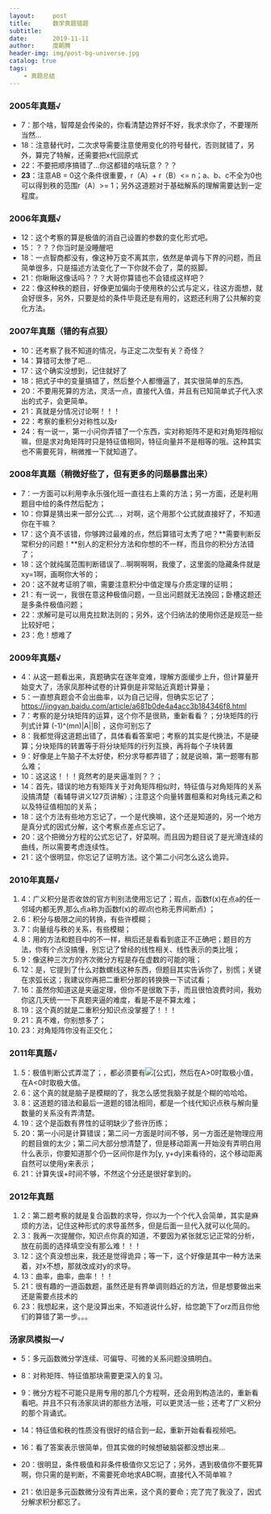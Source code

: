 ```yaml
---
layout:     post
title:      数学真题错题
subtitle:   
date:       2019-11-11
author:     度朝腾
header-img: img/post-bg-universe.jpg
catalog: true
tags:
    - 真题总结
---
```


### 2005年真题√

- 7：那个啥，智障是会传染的，你看清楚边界好不好，我求求你了，不要理所当然...
- 18：注意替代时，二次求导需要注意使用变化的符号替代，否则就错了，另外，算完了特解，还需要把x代回原式
- 22：不要把顺序搞错了...你这都错的啥玩意？？？
- **23**：注意AB = 0这个条件很重要，r（A）+ r（B）<= n；a、b、c不全为0也可以得到秩的范围r（A）>= 1；另外这道题对于基础解系的理解需要达到一定程度。

### 2006年真题√

- 12：这个考察的算是极值的消自己设置的参数的变化形式吧。
- 15：？？？你当时是没睡醒吧
- 18：一点智商都没有，像这种万变不离其宗，依然是单调与下界的问题，而且简单很多，只是描述方法变化了一下你就不会了，菜的抠脚。
- 21：你瞅瞅这像话吗？？？大哥你算错也不会错成这样吧？
- 22：像这种秩的题目，好像更加偏向于使用秩的公式与定义，往这方面想，就会好很多，另外，只要是给的条件毕竟还是有用的，这题还利用了公共解的变化方法。

### 2007年真题（错的有点狠）

- 10：还考察了我不知道的情况，与正定二次型有关？奇怪？
- 14：算错可太惨了吧...
- 17：这个确实没想到，记住就好了
- 18：把式子中的变量搞错了，然后整个人都懵逼了，其实很简单的东西。
- 20：不要用死算的方法，灵活一点，直接代入值，并且有已知简单式子代入求出的式子，会更简单。
- 21：真就是分情况讨论啊！！！
- 22：考察的重积分对称性以及r
- 24：有一说一，第一小问你弄错了一个东西，实对称矩阵不是和对角矩阵相似嘛，但是求对角矩阵时只是特征值相同，特征向量并不是相等的哦。这种其实也不需要死背，稍微推一下就知道了。

### 2008年真题（稍微好些了，但有更多的问题暴露出来）

- 7：一方面可以利用李永乐强化班一直往右上乘的方法；另一方面，还是利用题目中给的条件然后配方；
- 10：你算是猜出来一部分公式...，对啊，这个用那个公式就直接好了，不知道你在干嘛？
- 17：这个真不该错，你够跨过最难的点，然后算错可太秀了吧？**需要判断反常积分的问题！**别人的定积分方法和你想的不一样，而且你的积分方法错了；
- 18：这个就纯属范围判断错误了...啊啊啊啊，我傻了，这里面的隐藏条件就是xy=1啊，画啊你大爷的；
- 20：这不就考证明了嘛，需要注意积分中值定理与介质定理的证明；
- 21：有一说一，我很在意这种极值问题，一旦出问题就无法挽回；卧槽这题还是多条件极值问题；
- 22：求解可是可以用克拉默法则的；另外，这个归纳法的使用你还是规范一些比较好吧；
- 23：危！想难了

### 2009年真题√

- 4：从这一题看出来，真题确实在逐年变难，理解方面缓步上升，但计算量开始变大了，汤家凤那种试卷的计算倒是非常贴近真题计算量；
- 5：一直想真题会不会出曲率，以为自己记得，但确实忘记了； https://jingyan.baidu.com/article/a681b0de4a4acc3b184346f8.html 
- 7：考察的是分块矩阵的运算，这个你不是很熟，重新看看？；分块矩阵的行列式计算 (-1)^(mn)|A||B| ，这你可别忘了
- 8：我都觉得这道题出错了，具体看看答案吧；考察的其实是代换法，不是硬算；分块矩阵的转置等于将分块矩阵的行列互换，再将每个子块转置
- 9：好像是上午脑子不太好使，积分求导都弄错了；就是说嘛，第一题哪有那么难；
- 10：这这这！！！竟然考的是夹逼准则？？；
- 14：首先，错误的地方有矩阵关于对角矩阵相似时，特征值与对角矩阵的关系没搞清楚（看辅导讲义127页讲解）；注意这个向量转置相乘和对角线元素之和以及特征值相加的关系；
- 18：这个方法有些地方忘记了，一个是代换嘛，这个还是知道的，另一个地方是真分式的因式分解，这个考察点差点忘记了。
- 20：这个把微分方程的公式忘记了，好菜啊。而且因为题目说了是光滑连续的曲线，所以需要考虑连续性。
- 21：这个很明显，你忘记了证明方法。这个第二小问怎么这么诡异。

### 2010年真题√

1. 4：广义积分是否收敛的官方判别法使用忘记了；瑕点，函数f(x)在点a的任一邻域内都无界,那么点a称为函数f(x)的*瑕点*(也称无界间断点) ；
2. 6：积分与极限之间的转换，有些许模糊；
3. 7：向量组与秩的关系，有些模糊；
4. 8：用的方法和题目中的不一样，稍后还是看看到底正不正确吧；题目的方法，你有个点没搞懂，别忘记了曾经的线性相关、线性表示的类比哦；
5. 9：像这种三次方的齐次微分方程是存在虚数的可能的哦；
6. 12：是，它提到了什么对数螺线这种东西，但题目其实告诉你了，别慌；关键在求弧长这；我建议你再把二重积分那的转换换一下试试看；
7. 16：虽然你知道这是夹逼定理，但你不是很敢下手，而且很怕浪费时间，我劝你这几天统一一下真题夹逼的难度，看是不是不算太难；
8. 19：这个真的就是二重积分知识点没掌握了！！！
9. 21：真不难，你别想多了；
10. 23：对角矩阵你没有正交化；

### 2011年真题√

1. 5：极值判断公式弄混了；，都必须要有![[公式]](https://www.zhihu.com/equation?tex=%5Cleft%7C+H_f+%5Cright%7C+%3DAC-B%5E2%3E0)，然后在A>0时取极小值，在A<0时取极大值。
2. 6：这个真的就是脑子是模糊的了，我怎么感觉我脑子就是个糊的哈哈哈。
3. 8：这道题的错法和最后一道题的错法相同，都是一个线代知识点秩与解向量数量的关系没有弄清楚。
4. 19：这个是函数有界性的证明缺少了些许历练；  
5. 20：第一小问是计算错误；第二问一方面是时间不够，另一方面还是物理应用的题目做的太少；第二问大部分想清楚了，但是移动距离一开始没有弄明白用什么表示，你要知道那个仍一区间你是作为[y, y+dy]来看待的，这个移动距离自然可以使用y来表示；
6. 21：计算失误+时间不够，不然这个分还是很好拿到的。

### 2012年真题

1. 2：第二题考察的就是复合函数的求导，你以为一个个代入会简单，其实是麻烦的方法，记住这种形式的求导虽然多，但是后面一旦代入就可以化简的。
2. 3：我再一次提醒你，知识点你真的知道，不要因为紧张就忘记正常的分析，放在前面的选择填空没有那么难！！！
3. 12：这个真没想出来，我还是觉得诡异；等一下，这个好像是其中一种方法来着，对x不想，那就改成对y的求导。
4. 13：曲率，曲率，曲率！！！
5. 21：很有趣的一道函数题，虽然还是有界单调则趋近的方法，但是想要做出来还是需要点技术的
6. 23：我想起来，这个是没算出来，不知道说什么好，给您跪下了orz而且你他们的算错了第一步。。。

### 汤家凤模拟一√

- 5：多元函数微分学连续、可偏导、可微的关系问题没搞明白。

- 8：对称矩阵、特征值那块需要更深入的复习。

- 9：微分方程不可能只是用专用的那几个方程啊，还会用到构造法的，重新看看吧。并且不只有汤家凤讲的那些方法哦，可以更灵活一些；还考了广义积分的那个背诵式。

- 14：特征值和秩的性质没有很好的结合到一起，重新开始看看视频吧。

- 16：看了答案表示很简单，但其实做的时候想破脑袋都没想出来...

- 20：很明显，条件极值和非条件极值你又忘记了；另外，遇到极值你不要死算啊，你只需的是判断，不需要死命地求ABC啊，直接代入不简单嘛？

- 21：依旧是多元函数微分没有弄出来，这个真的要命；完了完了我没了，因式分解求积分都忘了。

  